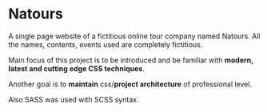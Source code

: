 # Natours
A single page website of a fictitious online tour company named Natours. All the names, contents, events used are completely fictitious.

Main focus of this project is to be introduced and be familiar with **modern, latest and cutting edge CSS techniques**. 

Another goal is to **maintain** css/**project architecture** of professional level.

Also SASS was used with SCSS syntax.

